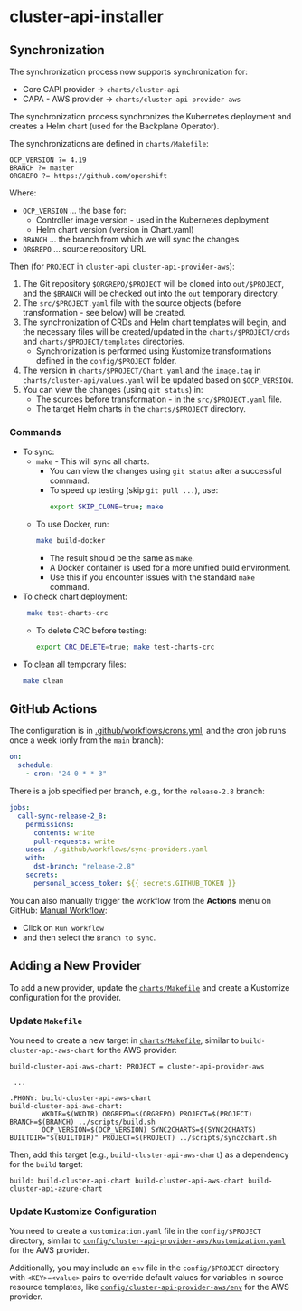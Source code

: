 # cluster-api-installer

## Synchronization
The synchronization process now supports synchronization for:
 * Core CAPI provider → `charts/cluster-api`
 * CAPA - AWS provider → `charts/cluster-api-provider-aws`

The synchronization process synchronizes the Kubernetes deployment and creates a Helm chart (used for the Backplane Operator).

The synchronizations are defined in `charts/Makefile`:
```make
OCP_VERSION ?= 4.19
BRANCH ?= master
ORGREPO ?= https://github.com/openshift
```

Where:
  * `OCP_VERSION` ... the base for:
    * Controller image version - used in the Kubernetes deployment
    * Helm chart version (version in Chart.yaml)
  * `BRANCH` ... the branch from which we will sync the changes
  * `ORGREPO` ... source repository URL

Then (for `PROJECT` in `cluster-api` `cluster-api-provider-aws`):
 1. The Git repository `$ORGREPO/$PROJECT` will be cloned into `out/$PROJECT`, and the `$BRANCH` will be checked out into the `out` temporary directory.
 2. The `src/$PROJECT.yaml` file with the source objects (before transformation - see below) will be created.
 3. The synchronization of CRDs and Helm chart templates will begin, and the necessary files will be created/updated in the `charts/$PROJECT/crds` and `charts/$PROJECT/templates` directories.
    * Synchronization is performed using Kustomize transformations defined in the `config/$PROJECT` folder.
 4. The version in `charts/$PROJECT/Chart.yaml` and the `image.tag` in `charts/cluster-api/values.yaml` will be updated based on `$OCP_VERSION`.
 5. You can view the changes (using `git status`) in:
    * The sources before transformation - in the `src/$PROJECT.yaml` file.
    * The target Helm charts in the `charts/$PROJECT` directory.

### Commands
* To sync:
  * `make` - This will sync all charts.
    * You can view the changes using `git status` after a successful command.
    * To speed up testing (skip `git pull ...`), use:
      ```sh
      export SKIP_CLONE=true; make
      ```
  * To use Docker, run:
    ```sh
    make build-docker
    ```
    * The result should be the same as `make`.
    * A Docker container is used for a more unified build environment.
    * Use this if you encounter issues with the standard `make` command.
* To check chart deployment:
  ```sh
   make test-charts-crc
  ```
  * To delete CRC before testing:
    ```sh
    export CRC_DELETE=true; make test-charts-crc
    ```
* To clean all temporary files:
  ```sh
  make clean
  ```

## GitHub Actions
The configuration is in [.github/workflows/crons.yml](https://github.com/stolostron/cluster-api-installer/blob/main/.github/workflows/crons.yml), and the cron job runs once a week (only from the `main` branch):
```yaml
on:
  schedule:
    - cron: "24 0 * * 3"
```
There is a job specified per branch, e.g., for the `release-2.8` branch:
```yaml
jobs:
  call-sync-release-2_8:
    permissions:
      contents: write
      pull-requests: write
    uses: ./.github/workflows/sync-providers.yaml
    with:
      dst-branch: "release-2.8"
    secrets:
      personal_access_token: ${{ secrets.GITHUB_TOKEN }}
```

You can also manually trigger the workflow from the **Actions** menu on GitHub: [Manual Workflow](https://github.com/stolostron/cluster-api-installer/actions/workflows/manual.yaml):
 * Click on `Run workflow`
 * and then select the `Branch to sync`.

## Adding a New Provider
To add a new provider, update the [`charts/Makefile`](https://github.com/stolostron/cluster-api-installer/blob/main/charts/Makefile) and create a Kustomize configuration for the provider.

### Update `Makefile`
You need to create a new target in [`charts/Makefile`](https://github.com/stolostron/cluster-api-installer/blob/main/charts/Makefile), similar to `build-cluster-api-aws-chart` for the AWS provider:
```make
build-cluster-api-aws-chart: PROJECT = cluster-api-provider-aws

 ...

.PHONY: build-cluster-api-aws-chart
build-cluster-api-aws-chart:
        WKDIR=$(WKDIR) ORGREPO=$(ORGREPO) PROJECT=$(PROJECT) BRANCH=$(BRANCH) ../scripts/build.sh
        OCP_VERSION=$(OCP_VERSION) SYNC2CHARTS=$(SYNC2CHARTS) BUILTDIR="$(BUILTDIR)" PROJECT=$(PROJECT) ../scripts/sync2chart.sh
```

Then, add this target (e.g., `build-cluster-api-aws-chart`) as a dependency for the `build` target:
```make
build: build-cluster-api-chart build-cluster-api-aws-chart build-cluster-api-azure-chart
```

### Update Kustomize Configuration
You need to create a `kustomization.yaml` file in the `config/$PROJECT` directory, similar to [`config/cluster-api-provider-aws/kustomization.yaml`](https://github.com/stolostron/cluster-api-installer/blob/main/config/cluster-api-provider-aws/kustomization.yaml) for the AWS provider.

Additionally, you may include an `env` file in the `config/$PROJECT` directory with `<KEY>=<value>` pairs to override default values for variables in source resource templates, like [`config/cluster-api-provider-aws/env`](https://github.com/stolostron/cluster-api-installer/blob/main/config/cluster-api-provider-aws/env) for the AWS provider.
